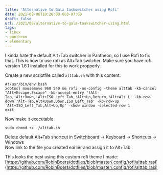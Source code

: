 ```yaml
---
title: 'Alternative to Gala taskswitcher using Rofi'
date: 2021-08-06T10:26:00.003-07:00
draft: false
url: /2021/08/alternative-to-gala-taskswitcher-using.html
tags: 
- linux
- pantheon
- elementary
---
```


I kinda hate the default Alt+Tab switcher in Pantheon, so I use Rofi to fix that. This is how to use rofi as Alt+Tab switcher. Make sure you have rofi version 1.6.1 installed for this to work propperly.

Create a new scriptfile called `alttab.sh` with this content:

```
#!/usr/bin/env bash  
xdotool mousemove 960 540 && rofi -no-config -theme alttab -kb-cancel "Alt+Escape,Escape" -kb-accept-entry '!Alt-Tab,!Alt+Down,!Alt+ISO_Left_Tab,!Alt+Up,Return,!Alt+Alt_L' -kb-row-down 'Alt-Tab,Alt+Down,Down,ISO_Left_Tab' -kb-row-up 'Alt+ISO_Left_Tab,Alt+Up,Up' -show window -selected-row 1   
exit  

```

Now make it executable:

```
sudo chmod +x ./alttab.sh  

```

Delete default Alt+Tab shortcut in Switchboard -> Keyboard -> Shortcuts -> Windows  
Now link to the file you created earlier and assign it to Alt+Tab.

This looks the best using this custom rofi theme I made: [https://github.com/RobinBoers/dotfiles/blob/master/.config/rofi/alttab.rasi](https://github.com/RobinBoers/dotfiles/blob/master/.config/rofi/alttab.rasi)